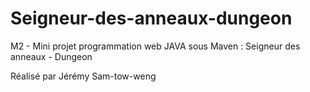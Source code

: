 # Seigneur-des-anneaux-dungeon
M2 - Mini projet programmation web JAVA sous Maven : Seigneur des anneaux - Dungeon

Réalisé par Jérémy Sam-tow-weng
